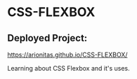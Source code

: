 # CSS-FLEXBOX

## Deployed Project:

https://arionitas.github.io/CSS-FLEXBOX/


Learning about CSS Flexbox and it's uses.
